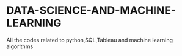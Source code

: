 # DATA-SCIENCE-AND-MACHINE-LEARNING
All the codes related to python,SQL,Tableau and machine learning algorithms
